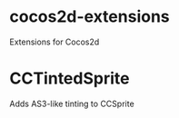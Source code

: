 cocos2d-extensions
==================

Extensions for Cocos2d

CCTintedSprite
==============

Adds AS3-like tinting to CCSprite

